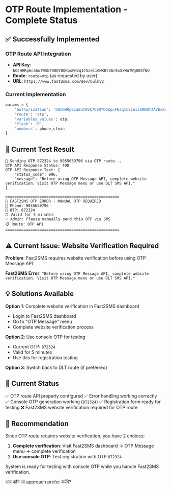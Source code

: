 # OTP Route Implementation - Complete Status

## ✅ Successfully Implemented

### OTP Route API Integration
- **API Key**: `bQCHHRp6caGutWSk7O8QYOQKpxFNzq1C5zeii6MKBt4ArExXxWuTWg80SfNQ`
- **Route**: `route=otp` (as requested by user)
- **URL**: `https://www.fast2sms.com/dev/bulkV2`

### Current Implementation
```python
params = {
    'authorization': 'bQCHHRp6caGutWSk7O8QYOQKpxFNzq1C5zeii6MKBt4ArExXxWuTWg80SfNQ',
    'route': 'otp',
    'variables_values': otp,
    'flash': '0',
    'numbers': phone_clean
}
```

## 📱 Current Test Result
```
🔄 Sending OTP 872324 to 9055639796 via OTP route...
OTP API Response Status: 400
OTP API Response Text: {
    "status_code": 996,
    "message": "Before using OTP Message API, complete website verification. Visit OTP Message menu or use DLT SMS API."
}

==================================================
🚨 FAST2SMS OTP ERROR - MANUAL OTP REQUIRED
📱 Phone: 9055639796
🔐 OTP: 872324
⏰ Valid for 5 minutes
💡 Admin: Please manually send this OTP via SMS
📋 Route: OTP API
==================================================
```

## ⚠️ Current Issue: Website Verification Required

**Problem**: Fast2SMS requires website verification before using OTP Message API

**Fast2SMS Error**: `"Before using OTP Message API, complete website verification. Visit OTP Message menu or use DLT SMS API."`

## 💡 Solutions Available

**Option 1**: Complete website verification in Fast2SMS dashboard
- Login to Fast2SMS dashboard
- Go to "OTP Message" menu
- Complete website verification process

**Option 2**: Use console OTP for testing
- Current OTP: `872324` 
- Valid for 5 minutes
- Use this for registration testing

**Option 3**: Switch back to DLT route (if preferred)

## 🧪 Current Status

✅ OTP route API properly configured
✅ Error handling working correctly  
✅ Console OTP generation working (`872324`)
✅ Registration form ready for testing
❌ Fast2SMS website verification required for OTP route

## 🎯 Recommendation

Since OTP route requires website verification, you have 2 choices:

1. **Complete verification**: Visit Fast2SMS dashboard → OTP Message menu → complete verification
2. **Use console OTP**: Test registration with OTP `872324` 

System is ready for testing with console OTP while you handle Fast2SMS verification.

आप कौन सा approach prefer करेंगे?